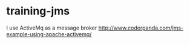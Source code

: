 # training-jms
I use ActiveMq as a message broker
http://www.coderpanda.com/jms-example-using-apache-activemq/
